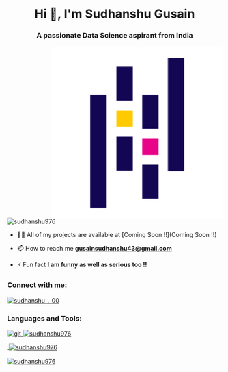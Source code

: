 <h1 align="center">Hi 👋, I'm Sudhanshu Gusain</h1>
<h3 align="center">A passionate Data Science aspirant from India</h3>
<img align="right" alt="coding" width="400" src="https://raw.githubusercontent.com/devicons/devicon/2ae2a900d2f041da66e950e4d48052658d850630/icons/pandas/pandas-original.svg">

<p align="left"> <img src="https://komarev.com/ghpvc/?username=sudhanshu976&label=Profile%20views&color=0e75b6&style=flat" alt="sudhanshu976" /> </p>

- 👨‍💻 All of my projects are available at [Coming Soon !!](Coming Soon !!)

- 📫 How to reach me **gusainsudhanshu43@gmail.com**

- ⚡ Fun fact **I am funny as well as serious too !!**

<h3 align="left">Connect with me:</h3>
<p align="left">
<a href="https://instagram.com/sudhanshu_._00" target="blank"><img align="center" src="https://raw.githubusercontent.com/rahuldkjain/github-profile-readme-generator/master/src/images/icons/Social/instagram.svg" alt="sudhanshu_._00" height="30" width="40" /></a>
</p>

<h3 align="left">Languages and Tools:</h3>
<p align="left"> <a href="https://git-scm.com/" target="_blank" rel="noreferrer"> <img src="https://www.vectorlogo.zone/logos/git-scm/git-scm-icon.svg" alt="git" width="40" height="40"/> </a> <a href="https://pandas.pydata.org/" target="_blank" rel="noreferrer"> <img src="https://raw.githubusercontent.com/devicons/devicon/2ae2a900d2f041da66e950e4d4805>

<p><img align="left" src="https://github-readme-stats.vercel.app/api/top-langs?username=sudhanshu976&show_icons=true&locale=en&layout=compact" alt="sudhanshu976" /></p>

<p>&nbsp;<img align="center" src="https://github-readme-stats.vercel.app/api?username=sudhanshu976&show_icons=true&locale=en" alt="sudhanshu976" /></p>

<p><img align="center" src="https://github-readme-streak-stats.herokuapp.com/?user=sudhanshu976&" alt="sudhanshu976" /></p>


